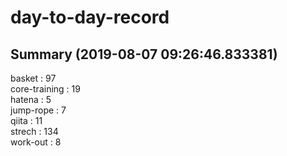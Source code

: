 # day-to-day-record  
## Summary  (2019-08-07 09:26:46.833381)  
basket : 97  
core-training : 19  
hatena : 5  
jump-rope : 7  
qiita : 11  
strech : 134  
work-out : 8  
